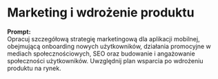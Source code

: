 # Marketing i wdrożenie produktu

**Prompt:**  
Opracuj szczegółową strategię marketingową dla aplikacji mobilnej, obejmującą onboarding nowych użytkowników, działania promocyjne w mediach społecznościowych, SEO oraz budowanie i angażowanie społeczności użytkowników. Uwzględnij plan wsparcia po wdrożeniu produktu na rynek.
